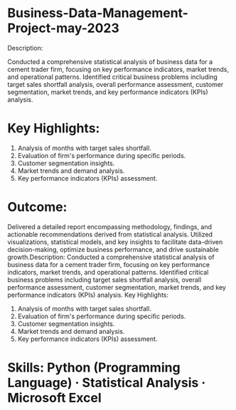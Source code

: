 # Business-Data-Management-Project-may-2023
Description:

Conducted a comprehensive statistical analysis of business data for a cement trader firm, focusing on key performance indicators, market trends, and operational patterns. Identified critical business problems including target sales shortfall analysis, overall performance assessment, customer segmentation, market trends, and key performance indicators (KPIs) analysis.

# Key Highlights:
1. Analysis of months with target sales shortfall.
2. Evaluation of firm's performance during specific periods.
3. Customer segmentation insights.
4. Market trends and demand analysis.
5. Key performance indicators (KPIs) assessment.

# Outcome:

Delivered a detailed report encompassing methodology, findings, and actionable recommendations derived from statistical analysis. Utilized visualizations, statistical models, and key insights to facilitate data-driven decision-making, optimize business performance, and drive sustainable growth.Description: Conducted a comprehensive statistical analysis of business data for a cement trader firm, focusing on key performance indicators, market trends, and operational patterns. Identified critical business problems including target sales shortfall analysis, overall performance assessment, customer segmentation, market trends, and key performance indicators (KPIs) analysis. Key Highlights:
1. Analysis of months with target sales shortfall.
2. Evaluation of firm's performance during specific periods.
3. Customer segmentation insights.
4. Market trends and demand analysis.
5. Key performance indicators (KPIs) assessment.


# Skills: Python (Programming Language) · Statistical Analysis · Microsoft Excel
